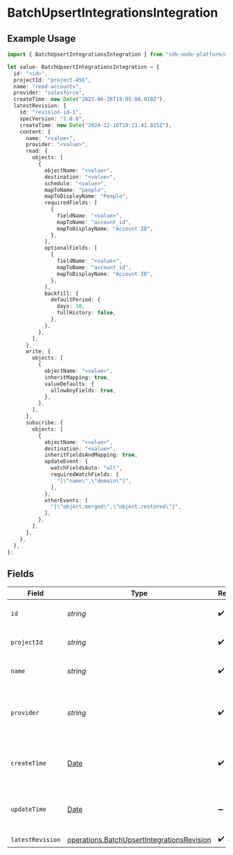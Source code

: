 # BatchUpsertIntegrationsIntegration

## Example Usage

```typescript
import { BatchUpsertIntegrationsIntegration } from "sdk-node-platform/models/operations";

let value: BatchUpsertIntegrationsIntegration = {
  id: "<id>",
  projectId: "project-456",
  name: "read-accounts",
  provider: "salesforce",
  createTime: new Date("2023-06-26T19:05:08.010Z"),
  latestRevision: {
    id: "revision-id-1",
    specVersion: "1.0.0",
    createTime: new Date("2024-12-16T19:21:41.015Z"),
    content: {
      name: "<value>",
      provider: "<value>",
      read: {
        objects: [
          {
            objectName: "<value>",
            destination: "<value>",
            schedule: "<value>",
            mapToName: "people",
            mapToDisplayName: "People",
            requiredFields: [
              {
                fieldName: "<value>",
                mapToName: "account_id",
                mapToDisplayName: "Account ID",
              },
            ],
            optionalFields: [
              {
                fieldName: "<value>",
                mapToName: "account_id",
                mapToDisplayName: "Account ID",
              },
            ],
            backfill: {
              defaultPeriod: {
                days: 30,
                fullHistory: false,
              },
            },
          },
        ],
      },
      write: {
        objects: [
          {
            objectName: "<value>",
            inheritMapping: true,
            valueDefaults: {
              allowAnyFields: true,
            },
          },
        ],
      },
      subscribe: {
        objects: [
          {
            objectName: "<value>",
            destination: "<value>",
            inheritFieldsAndMapping: true,
            updateEvent: {
              watchFieldsAuto: "all",
              requiredWatchFields: [
                "[\"name\",\"domain\"]",
              ],
            },
            otherEvents: [
              "[\"object.merged\",\"object.restored\"]",
            ],
          },
        ],
      },
    },
  },
};
```

## Fields

| Field                                                                                                    | Type                                                                                                     | Required                                                                                                 | Description                                                                                              | Example                                                                                                  |
| -------------------------------------------------------------------------------------------------------- | -------------------------------------------------------------------------------------------------------- | -------------------------------------------------------------------------------------------------------- | -------------------------------------------------------------------------------------------------------- | -------------------------------------------------------------------------------------------------------- |
| `id`                                                                                                     | *string*                                                                                                 | :heavy_check_mark:                                                                                       | The integration ID.                                                                                      |                                                                                                          |
| `projectId`                                                                                              | *string*                                                                                                 | :heavy_check_mark:                                                                                       | The Ampersand project ID.                                                                                | project-456                                                                                              |
| `name`                                                                                                   | *string*                                                                                                 | :heavy_check_mark:                                                                                       | The integration name.                                                                                    | read-accounts                                                                                            |
| `provider`                                                                                               | *string*                                                                                                 | :heavy_check_mark:                                                                                       | The SaaS provider that this integration connects to.                                                     | salesforce                                                                                               |
| `createTime`                                                                                             | [Date](https://developer.mozilla.org/en-US/docs/Web/JavaScript/Reference/Global_Objects/Date)            | :heavy_check_mark:                                                                                       | The time the integration was created.                                                                    |                                                                                                          |
| `updateTime`                                                                                             | [Date](https://developer.mozilla.org/en-US/docs/Web/JavaScript/Reference/Global_Objects/Date)            | :heavy_minus_sign:                                                                                       | The time the integration was last updated.                                                               |                                                                                                          |
| `latestRevision`                                                                                         | [operations.BatchUpsertIntegrationsRevision](../../models/operations/batchupsertintegrationsrevision.md) | :heavy_check_mark:                                                                                       | N/A                                                                                                      |                                                                                                          |